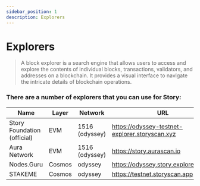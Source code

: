```yaml
---
sidebar_position: 1
description: Explorers
---
```


# Explorers

> A block explorer is a search engine that allows users to access and explore the contents of individual blocks, transactions, validators, and addresses on a blockchain. It provides a visual interface to navigate the intricate details of blockchain operations.

### There are a number of explorers that you can use for Story:

| Name | Layer | Network | URL |
| --- | --- | --- | --- |
| Story Foundation (official) | EVM | 1516 (odyssey) | https://odyssey-testnet-explorer.storyscan.xyz |
| Aura Network | EVM | 1516 (odyssey) | https://story.aurascan.io |
| Nodes.Guru | Cosmos | odyssey | https://odyssey.story.explorers.guru |
| STAKEME | Cosmos | odyssey | https://testnet.storyscan.app |
